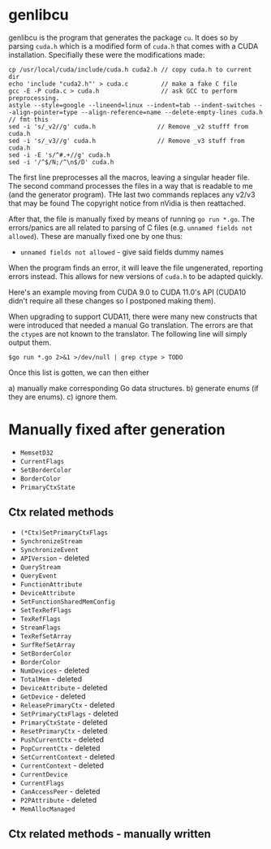 # genlibcu #

genlibcu is the program that generates the package `cu`. It does so by parsing `cuda.h` which is a modified form of `cuda.h` that comes with a CUDA installation. Specifially these were the modifications made:

```
cp /usr/local/cuda/include/cuda.h cuda2.h // copy cuda.h to current dir
echo 'include "cuda2.h"' > cuda.c         // make a fake C file
gcc -E -P cuda.c > cuda.h                 // ask GCC to perform preprocessing.
astyle --style=google --lineend=linux --indent=tab --indent-switches --align-pointer=type --align-reference=name --delete-empty-lines cuda.h // fmt this
sed -i 's/_v2//g' cuda.h                 // Remove _v2 stufff from cuda.h
sed -i 's/_v3//g' cuda.h                 // Remove _v3 stuff from cuda.h
sed -i -E 's/^#.+//g' cuda.h
sed -i '/^$/N;/^\n$/D' cuda.h
```


The first line preprocesses all the macros, leaving a singular header file. The second command processes the files in a way that is readable to me (and the generator program). THe last two commands replaces any v2/v3 that may be found The copyright notice from nVidia is then reattached.

After that, the file is manually fixed by means of running `go run *.go`. The errors/panics are all related to parsing of C files (e.g. `unnamed fields not allowed`). These are manually fixed one by one thus:

* `unnamed fields not allowed` - give said fields dummy names

When the program finds an error, it will leave the file ungenerated, reporting errors instead. This allows for new versions of `cuda.h` to be adapted quickly.

Here's an example moving from CUDA 9.0 to CUDA 11.0's API (CUDA10 didn't require all these changes so I postponed making them).

When upgrading to support CUDA11, there were many new constructs that were introduced that needed a manual Go translation. The errors are that the `ctype`s are not known to the translator. The following line will simply output them.

```
$go run *.go 2>&1 >/dev/null | grep ctype > TODO
```

Once this list is gotten, we can then either

a) manually make corresponding Go data structures.
b) generate enums (if they are enums).
c) ignore them.


# Manually fixed after generation #

* `MemsetD32`
* `CurrentFlags`
* `SetBorderColor`
* `BorderColor`
* `PrimaryCtxState`

## Ctx related methods ##
* `(*Ctx)SetPrimaryCtxFlags`
* `SynchronizeStream`
* `SynchronizeEvent`
* `APIVersion` - deleted
* `QueryStream`
* `QueryEvent`
* `FunctionAttribute`
* `DeviceAttribute`
* `SetFunctionSharedMemConfig`
* `SetTexRefFlags`
* `TexRefFlags`
* `StreamFlags`
* `TexRefSetArray`
* `SurfRefSetArray`
* `SetBorderColor`
* `BorderColor`
* `NumDevices` - deleted
* `TotalMem` - deleted
* `DeviceAttribute` - deleted
* `GetDevice` - deleted
* `ReleasePrimaryCtx` - deleted
* `SetPrimaryCtxFlags` - deleted
* `PrimaryCtxState` - deleted
* `ResetPrimaryCtx` - deleted
* `PushCurrentCtx` - deleted
* `PopCurrentCtx` - deleted
* `SetCurrentContext` - deleted
* `CurrentContext` - deleted
* `CurrentDevice`
* `CurrentFlags`
* `CanAccessPeer` - deleted
* `P2PAttribute` - deleted
* `MemAllocManaged`

## Ctx related methods - manually written ##
